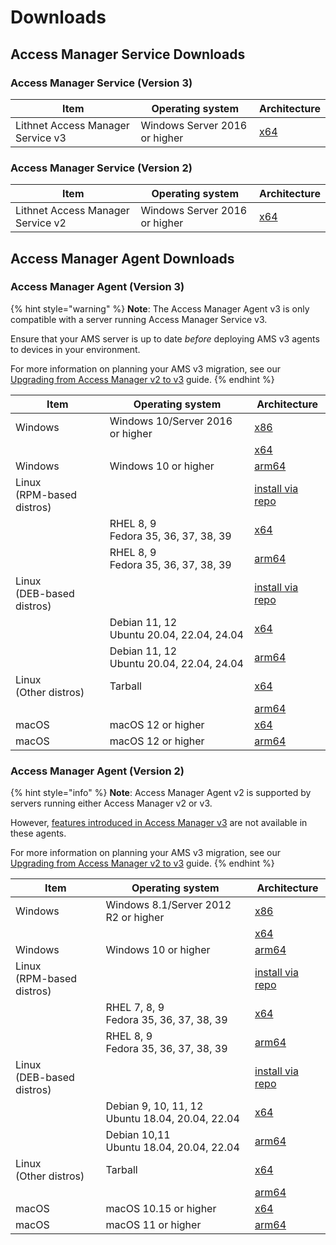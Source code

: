 # Downloads

## Access Manager Service Downloads

### Access Manager Service (Version 3)
| Item | Operating system | Architecture |
| --- | --- | --- |
| Lithnet Access Manager Service v3 | Windows Server 2016 or higher | [x64](https://packages.lithnet.io/win/access-manager-service/v3.0/x64/stable)  |

### Access Manager Service (Version 2)
| Item | Operating system | Architecture |
| --- | --- | --- |
| Lithnet Access Manager Service v2 | Windows Server 2016 or higher | [x64](https://packages.lithnet.io/win/access-manager-service/v2.0/x64/stable)  |

## Access Manager Agent Downloads

### Access Manager Agent (Version 3)
{% hint style="warning" %}
**Note**: The Access Manager Agent v3 is only compatible with a server running Access Manager Service v3.

Ensure that your AMS server is up to date *before* deploying AMS v3 agents to devices in your environment.

For more information on planning your AMS v3 migration, see our [Upgrading from Access Manager v2 to v3](./upgrading-from-v2.md) guide.
{% endhint %}

| Item | Operating system | Architecture |
| --- | --- | --- |
| Windows | Windows 10/Server 2016 or higher | [x86](https://packages.lithnet.io/win/access-manager-agent/v3.0/x86/stable) |
| | | [x64](https://packages.lithnet.io/win/access-manager-agent/v3.0/x64/stable)  |
| Windows | Windows 10 or higher | [arm64](https://packages.lithnet.io/win/access-manager-agent/v3.0/arm64/stable) |
| Linux<br>(RPM-based distros) || [install via repo](./installing-the-access-manager-agent/installing-the-access-manager-agent-linux.md#installing-the-agent-on-red-hat-using-the-lithnet-repo) |
| | RHEL 8, 9<br>Fedora 35, 36, 37, 38, 39 | [x64](https://packages.lithnet.io/linux/rpm/prod/packages/access-manager-agent/v3.0/x64/stable) |
| | RHEL 8, 9<br>Fedora 35, 36, 37, 38, 39| [arm64](https://packages.lithnet.io/linux/rpm/prod/packages/access-manager-agent/v3.0/arm64/stable) |
| Linux<br>(DEB-based distros)  || [install via repo](./installing-the-access-manager-agent/installing-the-access-manager-agent-linux.md#installing-the-agent-on-debian-using-the-lithnet-repo) |
| | Debian 11, 12<br> Ubuntu 20.04, 22.04, 24.04 | [x64](https://packages.lithnet.io/linux/deb/prod/packages/access-manager-agent/v3.0/x64/stable) |
| | Debian 11, 12<br> Ubuntu 20.04, 22.04, 24.04 | [arm64](https://packages.lithnet.io/linux/deb/prod/packages/access-manager-agent/v3.0/arm64/stable) |
| Linux<br> (Other distros) | Tarball | [x64](https://packages.lithnet.io/linux/tar/packages/access-manager-agent/v3.0/x64/stable) | 
| | | [arm64](https://packages.lithnet.io/linux/tar/packages/access-manager-agent/v3.0/arm64/stable) |
| macOS | macOS 12 or higher | [x64](https://packages.lithnet.io/macos/access-manager-agent/v3.0/x64/stable) |
| macOS | macOS 12 or higher | [arm64](https://packages.lithnet.io/macos/access-manager-agent/v3.0/arm64/stable) |

### Access Manager Agent (Version 2)

{% hint style="info" %}
**Note**: Access Manager Agent v2 is supported by servers running either Access Manager v2 or v3.

However, [features introduced in Access Manager v3](../whats-new.md) are not available in these agents.

For more information on planning your AMS v3 migration, see our [Upgrading from Access Manager v2 to v3](./upgrading-from-v2.md) guide.
{% endhint %}

| Item | Operating system | Architecture |
| --- | --- | --- |
| Windows | Windows 8.1/Server 2012 R2 or higher | [x86](https://packages.lithnet.io/win/access-manager-agent/v2.0/x86/stable) |
| | | [x64](https://packages.lithnet.io/win/access-manager-agent/v2.0/x64/stable)  |
| Windows | Windows 10 or higher | [arm64](https://packages.lithnet.io/win/access-manager-agent/v2.0/arm64/stable) |
| Linux<br>(RPM-based distros) || [install via repo](./installing-the-access-manager-agent/installing-the-access-manager-agent-linux.md#installing-the-agent-on-red-hat-using-the-lithnet-repo) |
| | RHEL 7, 8, 9<br>Fedora 35, 36, 37, 38, 39 | [x64](https://packages.lithnet.io/linux/rpm/prod/packages/access-manager-agent/v2.0/x64/stable) |
| | RHEL 8, 9<br>Fedora 35, 36, 37, 38, 39| [arm64](https://packages.lithnet.io/linux/rpm/prod/packages/access-manager-agent/v2.0/arm64/stable) |
| Linux<br>(DEB-based distros)  || [install via repo](./installing-the-access-manager-agent/installing-the-access-manager-agent-linux.md#installing-the-agent-on-debian-using-the-lithnet-repo) |
| | Debian 9, 10, 11, 12 <br> Ubuntu 18.04, 20.04, 22.04 | [x64](https://packages.lithnet.io/linux/deb/prod/packages/access-manager-agent/v2.0/x64/stable) |
| | Debian 10,11<br> Ubuntu 18.04, 20.04, 22.04| [arm64](https://packages.lithnet.io/linux/deb/prod/packages/access-manager-agent/v2.0/arm64/stable) |
| Linux<br> (Other distros) | Tarball | [x64](https://packages.lithnet.io/linux/tar/packages/access-manager-agent/v2.0/x64/stable) | 
| | | [arm64](https://packages.lithnet.io/linux/tar/packages/access-manager-agent/v2.0/arm64/stable) |
| macOS | macOS 10.15 or higher | [x64](https://packages.lithnet.io/macos/access-manager-agent/v2.0/x64/stable) |
| macOS | macOS 11 or higher | [arm64](https://packages.lithnet.io/macos/access-manager-agent/v2.0/arm64/stable) |

